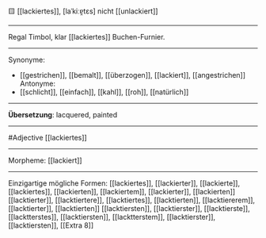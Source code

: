 🟨 [[lackiertes]], [laˈkiːɐ̯tɛs]
nicht [[unlackiert]]

---
Regal Timbol, klar [[lackiertes]] Buchen-Furnier.  


---
Synonyme: 
- [[gestrichen]], [[bemalt]], [[überzogen]], [[lackiert]], [[angestrichen]]
Antonyme:
- [[schlicht]], [[einfach]], [[kahl]], [[roh]], [[natürlich]]

---
**Übersetzung**:
lacquered, painted

---
#Adjective [[lackiertes]]

---
Morpheme:
[[lackiert]]

---


Einzigartige mögliche Formen: 
[[lackiertes]], [[lackierter]], [[lackierte]], [[lackiertes]], [[lackierten]], [[lackiertem]], [[lackierter]], [[lackierten]]
[[lacktierter]], [[lacktiertere]], [[lacktiertes]], [[lacktierten]], [[lacktiererem]], [[lacktierter]], [[lacktierten]]
[[lacktiersten]], [[lacktierster]], [[lacktierste]], [[lacktterstes]], [[lacktiersten]], [[lacktterstem]], [[lacktierster]], [[lacktiersten]], [[Extra 8]]